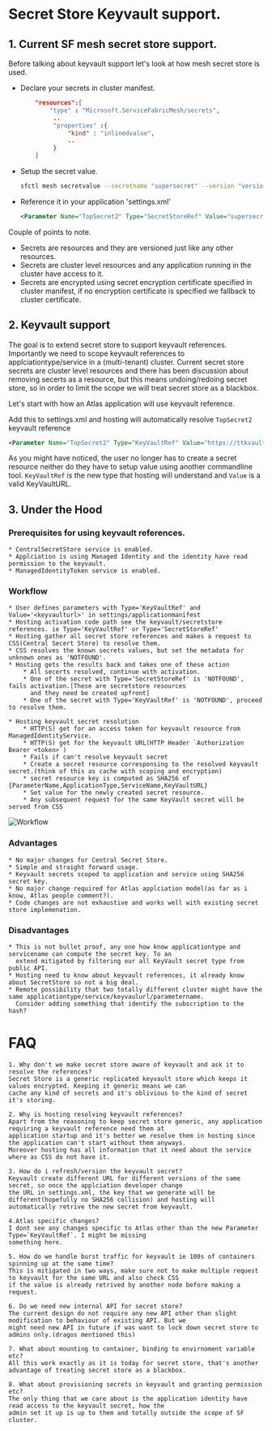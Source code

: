 # Secret Store Keyvault support.

## 1. Current SF mesh secret store support.
Before talking about keyvault support let's look at how mesh secret store is used.
* Declare your secrets in cluster manifest.
    ```json 
        "resources":[
            "type" : "Microsoft.ServiceFabricMesh/secrets",
             ..
             "properties" :{
                 "kind" : "inlinedvalue",
                 ..
             }
        ]
    ```
* Setup the secret value.
    ```bash
    sfctl mesh secretvalue --secretname "supersecret" --version "version1" "value1"
    ```
* Reference it in your application 'settings.xml'
    ```xml
    <Parameter Name="TopSecret2" Type="SecretStoreRef" Value="supersecret:version1"/>
    ```
Couple of points to note.
* Secrets are resources and they are versioned just like any other resources. 
* Secrets are cluster level resources and any application running in the cluster have access to it.
* Secrets are encrypted using secret encryption certificate specified in cluster manifest, if no encryption certificate 
  is specified we fallback to cluster certificate.

## 2. Keyvault support 
The goal is to extend secret store to support keyvault references. Importantly we need to scope keyvault references to 
applciationtype/service in a (multi-tenant) cluster. Current secret store secrets are cluster level resources and there 
has been discussion about removing secerts as a resource, but this means undoing/redoing secret store, so in order to 
limit the scope we will treat secret store as a blackbox. 

Let's start with how an Atlas application will use keyvault reference.

Add this to settings.xml and hosting will automatically resolve `TopSecret2` keyvault reference
```xml
<Parameter Name="TopSecret2" Type="KeyVaultRef" Value="https://ttkvault.vault.azure.net/secrets/supersecret/8f642b17bf95453a9fa611925a9c3c89"/>
```
As you might have noticed, the user no longer has to create a secret resource neither do they have to setup value using 
another commandline tool. `KeyVaultRef` is the new type that hosting will understand and `Value` is a valid KeyVaultURL.

## 3. Under the Hood
### Prerequisites for using keyvault references.
    * CentralSecretStore service is enabled.
    * Applciation is using Managed Identity and the identity have read permission to the keyvault.
    * ManagedIdentityToken service is enabled.
### Workflow
    * User defines parameters with Type='KeyVaultRef' and Value='<keyvaulturl>' in settings/applicationmanifest
    * Hosting activation code path see the keyvault/secretstore references. ie Type='KeyVaultRef' or Type='SecretStoreRef'
    * Hosting gather all secret store references and makes a request to CSS(Central Secert Store) to resolve them.
    * CSS resolves the known secrets values, but set the metadata for unknown ones as 'NOTFOUND'.
    * Hosting gets the results back and takes one of these action
        * All secerts resolved, continue with activation.
        * One of the secret with Type='SecretStoreRef' is 'NOTFOUND', fails activation.[These are secretstore resources 
          and they need be created upfront]
        * One of the secret with Type='KeyVaultRef' is 'NOTFOUND', proceed to resolve them.

    * Hosting keyvault secret resolution 
        * HTTP(S) get for an access token for keyvault resource from ManagedIdentityService.
        * HTTP(S) get for the keyvault URL(HTTP Header `Authorization Bearer <token>`)
        * Fails if can't resolve keyvault secret
        * Create a secret resource corresponsing to the resolved keyvault secret.(think of this as cache with scoping and encryption)
        * secret resource key is computed as SHA256 of {ParameterName,ApplicationType,ServiceName,KeyVaultURL}
        * Set value for the newly created secret resource.
        * Any subsequent request for the same KeyVault secret will be served from CSS

![Workflow](https://github.com/tijoytom/css/blob/master/kvault.png)

### Advantages
    * No major changes for Central Secret Store.
    * Simple and straight forward usage.
    * Keyvault secrets scoped to application and service using SHA256 secret key.
    * No major change required for Atlas applciation model(as far as i know, Atlas people comment?).
    * Code changes are not exhaustive and works well with existing secret store implemenation.

### Disadvantages
    * This is not bullet proof, any one how know applicationtype and servicename can compute the secret key. To an 
      extend mitigated by filtering our all KeyVault secret type from public API.
    * Hosting need to know about keyvault references, it already know about SecretStore so not a big deal.
    * Remote possibility that two totally different cluster might have the same applicationtype/service/keyvaulurl/parametername. 
      Consider adding something that identify the subscription to the hash?

# FAQ
    1. Why don't we make secret store aware of keyvault and ask it to resolve the references? 
    Secret Store is a generic replicated keyvault store which keeps it values encrypted. Keeping it generic means we can 
    cache any kind of secrets and it's oblivious to the kind of secret it's storing.
    
    2. Why is hosting resolving keyvault references?
    Apart from the reasoning to keep secret store generic, any application requiring a keyvault reference need them at 
    application startup and it's better we resolve them in hosting since the application can't start without them anyways. 
    Moreover hosting has all information that it need about the service where as CSS do not have it.

    3. How do i refresh/version the keyvault secret?
    Keyvault create different URL for different versions of the same secret, so once the applciation developer change 
    the URL in settings.xml, the key that we generate will be different(hopefully no SHA256 collision) and hosting will 
    automatically retrive the new secret from keyvault.

    4.Atlas specific changes?
    I dont see any changes specific to Atlas other than the new Parameter Type=`KeyVaultRef`. I might be missing 
    something here.
    
    5. How do we handle burst traffic for keyvault ie 100s of containers spinning up at the same time?
    This is mitigated in two ways, make sure not to make multiple request to keyvault for the same URL and also check CSS 
    if the value is already retrived by another node before making a request. 
    
    6. Do we need new internal API for secret store?
    The current design do not require any new API other than slight modification to behaviour of existing API. But we 
    might need new API in future if was want to lock down secret store to admins only.(dragos mentioned this)
    
    7. What about mounting to container, binding to envirnoment variable etc?
    All this work exactly as it is today for secret store, that's another advantage of treating secret store as a blackbox.
    
    8. What about provisioning secrets in keyvault and granting permission etc?
    The only thing that we care about is the application identity have read access to the keyvault secret, how the 
    admin set it up is up to them and totally outside the scope of SF cluster.



